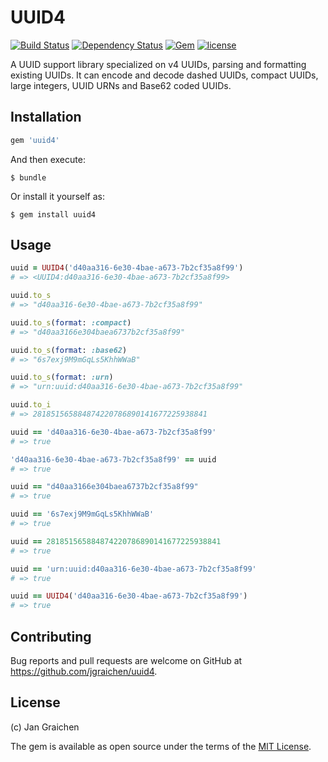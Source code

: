 # UUID4

[![Build Status](https://travis-ci.org/jgraichen/uuid4.svg?branch=master)](https://travis-ci.org/jgraichen/uuid4) [![Dependency Status](https://gemnasium.com/badges/github.com/jgraichen/uuid4.svg)](https://gemnasium.com/github.com/jgraichen/uuid4) [![Gem](https://img.shields.io/gem/v/uuid4.svg)](https://rubygems.org/gems/uuid4) [![license](https://img.shields.io/github/license/jgraichen/uuid4.svg)](https://github.com/jgraichen/uuid4/blob/master/LICENSE.txt)

A UUID support library specialized on v4 UUIDs, parsing and formatting existing UUIDs. It can encode and decode dashed UUIDs, compact UUIDs, large integers, UUID URNs and Base62 coded UUIDs.

## Installation

```ruby
gem 'uuid4'
```

And then execute:

    $ bundle

Or install it yourself as:

    $ gem install uuid4

## Usage

```ruby
uuid = UUID4('d40aa316-6e30-4bae-a673-7b2cf35a8f99')
# => <UUID4:d40aa316-6e30-4bae-a673-7b2cf35a8f99>

uuid.to_s
# => "d40aa316-6e30-4bae-a673-7b2cf35a8f99"

uuid.to_s(format: :compact)
# => "d40aa3166e304baea6737b2cf35a8f99"

uuid.to_s(format: :base62)
# => "6s7exj9M9mGqLs5KhhWWaB"

uuid.to_s(format: :urn)
# => "urn:uuid:d40aa316-6e30-4bae-a673-7b2cf35a8f99"

uuid.to_i
# => 281851565884874220786890141677225938841

uuid == 'd40aa316-6e30-4bae-a673-7b2cf35a8f99'
# => true

'd40aa316-6e30-4bae-a673-7b2cf35a8f99' == uuid
# => true

uuid == "d40aa3166e304baea6737b2cf35a8f99"
# => true

uuid == '6s7exj9M9mGqLs5KhhWWaB'
# => true

uuid == 281851565884874220786890141677225938841
# => true

uuid == 'urn:uuid:d40aa316-6e30-4bae-a673-7b2cf35a8f99'
# => true

uuid == UUID4('d40aa316-6e30-4bae-a673-7b2cf35a8f99')
# => true
```

## Contributing

Bug reports and pull requests are welcome on GitHub at https://github.com/jgraichen/uuid4.


## License

(c) Jan Graichen

The gem is available as open source under the terms of the [MIT License](http://opensource.org/licenses/MIT).

